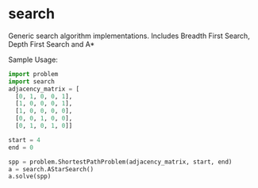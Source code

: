 # search
Generic search algorithm implementations. Includes Breadth First Search, Depth First Search and A*

Sample Usage:

```python
import problem
import search
adjacency_matrix = [
  [0, 1, 0, 0, 1],
  [1, 0, 0, 0, 1],
  [1, 0, 0, 0, 0],
  [0, 0, 1, 0, 0],
  [0, 1, 0, 1, 0]]

start = 4
end = 0

spp = problem.ShortestPathProblem(adjacency_matrix, start, end)
a = search.AStarSearch()
a.solve(spp)
```
